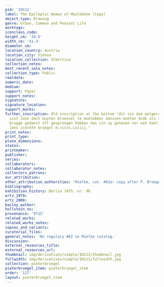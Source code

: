 ```yaml
---
pid: '10111'
label: The Epileptic Woman of Meulebeke (Copy)
object_type: Drawing
genre: Urban, Common and Peasant Life
worktags:
iconclass_code:
height_cm: '28.6'
width_cm: '41.4'
diameter_cm:
location_country: Austria
location_city: Vienna
location_collection: Albertina
collection_notes:
most_recent_sale_notes:
collection_type: Public
realdate:
numeric_date:
medium:
support: Paper
support_notes:
signature:
signature_location:
support_marks:
further_inscription: Old inscription at the bottom "dit sin dye pelgerommen di op
  sint Jans dach buyten bruessel te muelebeec danssen moeten ende als sy ouer een
  brugge gedanst oft gesprongen hebben dan sin sy genesen vor een heel Jaer van Sint
  Jans sieckte bruegel m.ccccc.Lxiiij."
print_notes:
print_type:
plate_dimensions:
states:
printmaker:
publisher:
series:
collaborators:
collaborator_notes:
collectors_patrons:
our_attribution:
other_attribution_authorities: 'Mielke, cat. #62a: copy after P. Bruegel.'
bibliography:
exhibition_history: Berlin 1975, nr. 90
ertz_1979:
ertz_2008:
bailey_walker:
hollstein_no:
provenance: '9725'
related_works:
related_works_notes:
copies_and_variants:
curatorial_files:
general_notes: 'No regulary #62 in Mielke catalog.'
discussion:
external_resources_title:
external_resources_url:
thumbnail: img/derivatives/simple/10111/thumbnail.jpg
fullwidth: img/derivatives/simple/10111/fullwidth.jpg
collection: pieterbruegel
pieterbruegel_item: pieterbruegel_item
order: '127'
layout: pieterbruegel_item
---
```

